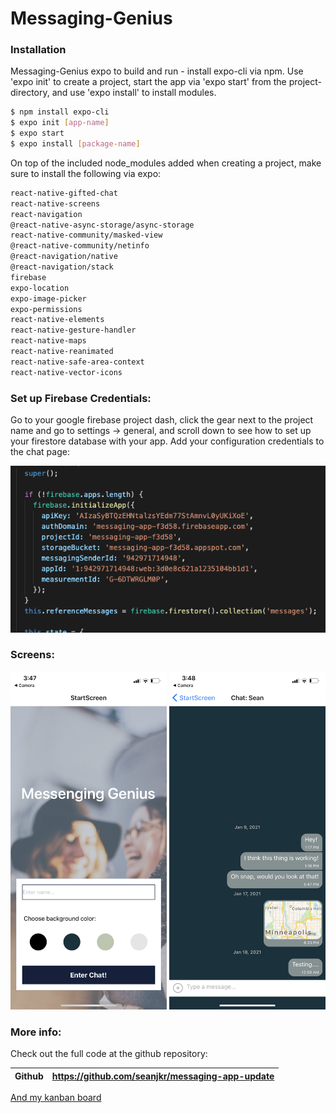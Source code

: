 # Messaging-Genius

### Installation

Messaging-Genius expo to build and run - install expo-cli via npm. Use 'expo init' to create a project, start the app via 'expo start' from the project-directory, and use 'expo install' to install modules.
```sh
$ npm install expo-cli
$ expo init [app-name]
$ expo start
$ expo install [package-name]
```

On top of the included node_modules added when creating a project, make sure to install the following via expo:

```sh
react-native-gifted-chat
react-native-screens
react-navigation
@react-native-async-storage/async-storage
react-native-community/masked-view
@react-native-community/netinfo
@react-navigation/native
@react-navigation/stack
firebase
expo-location
expo-image-picker
expo-permissions
react-native-elements
react-native-gesture-handler
react-native-maps
react-native-reanimated
react-native-safe-area-context
react-native-vector-icons
```
### Set up Firebase Credentials:

Go to your google firebase project dash, click the gear next to the project name and go to settings -> general, and scroll down to see how to set up your firestore database with your app. Add your configuration credentials to the chat page:


![Firestore Image](https://raw.githubusercontent.com/seanjkr/messaging-app-update/master/assets/firestore.png)




### Screens:

<img src="https://raw.githubusercontent.com/seanjkr/messaging-app-update/master/assets/start.PNG" width="250px" />


<img src="https://raw.githubusercontent.com/seanjkr/messaging-app-update/master/assets/chat.PNG" width="250px" />







### More info:

Check out the full code at the github repository:

| Github | https://github.com/seanjkr/messaging-app-update |
| ------ | ------ |


<a href="https://trello.com/b/SN5QGt5C/achievement-5" target="_blank">And my kanban board</a>